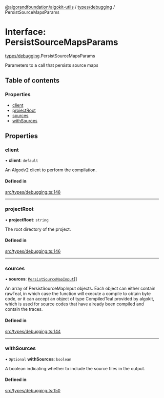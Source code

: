 [@algorandfoundation/algokit-utils](../index.md) / [types/debugging](../modules/types_debugging.md) / PersistSourceMapsParams

# Interface: PersistSourceMapsParams

[types/debugging](../modules/types_debugging.md).PersistSourceMapsParams

Parameters to a call that persists source maps

## Table of contents

### Properties

- [client](types_debugging.PersistSourceMapsParams.md#client)
- [projectRoot](types_debugging.PersistSourceMapsParams.md#projectroot)
- [sources](types_debugging.PersistSourceMapsParams.md#sources)
- [withSources](types_debugging.PersistSourceMapsParams.md#withsources)

## Properties

### client

• **client**: `default`

An Algodv2 client to perform the compilation.

#### Defined in

[src/types/debugging.ts:148](https://github.com/algorandfoundation/algokit-utils-ts/blob/main/src/types/debugging.ts#L148)

___

### projectRoot

• **projectRoot**: `string`

The root directory of the project.

#### Defined in

[src/types/debugging.ts:146](https://github.com/algorandfoundation/algokit-utils-ts/blob/main/src/types/debugging.ts#L146)

___

### sources

• **sources**: [`PersistSourceMapInput`](../classes/types_debugging.PersistSourceMapInput.md)[]

An array of PersistSourceMapInput objects. Each object can either contain rawTeal, in which case the function will execute a compile to obtain byte code, or it can accept an object of type CompiledTeal provided by algokit, which is used for source codes that have already been compiled and contain the traces.

#### Defined in

[src/types/debugging.ts:144](https://github.com/algorandfoundation/algokit-utils-ts/blob/main/src/types/debugging.ts#L144)

___

### withSources

• `Optional` **withSources**: `boolean`

A boolean indicating whether to include the source files in the output.

#### Defined in

[src/types/debugging.ts:150](https://github.com/algorandfoundation/algokit-utils-ts/blob/main/src/types/debugging.ts#L150)
